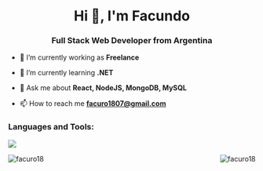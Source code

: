 <h1 align="center">Hi 👋, I'm Facundo</h1>
<h3 align="center">Full Stack Web Developer from Argentina</h3>

- 🔭 I’m currently working as **Freelance**

- 🌱 I’m currently learning **.NET**

- 💬 Ask me about **React, NodeJS, MongoDB, MySQL**

- 📫 How to reach me **facuro1807@gmail.com**


<h3 align="left">Languages and Tools:</h3>
<p align="left">
  <a href="https://skillicons.dev">
    <img src="https://skillicons.dev/icons?i=angular,react,html,css,bootstrap,tailwind,javascript,typescript,nodejs,expressjs,cpp,cs,mongodb,mysql,postgres,graphql,git" />
  </a>
</p>

<p><img align="left" src="https://github-readme-streak-stats.herokuapp.com/?user=facuro18&" alt="facuro18" />
    <img align="right" src="https://github-readme-stats.vercel.app/api/top-langs?username=facuro18&show_icons=true&locale=en&layout=compact" alt="facuro18" />
</p>
